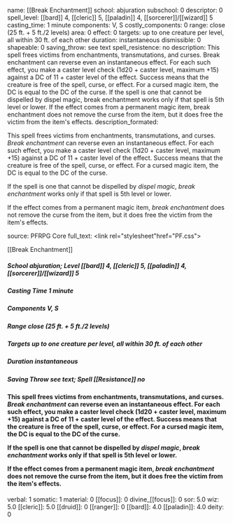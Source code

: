 name: [[Break Enchantment]]
school: abjuration
subschool: 0
descriptor: 0
spell_level: [[bard]] 4, [[cleric]] 5, [[paladin]] 4, [[sorcerer]]/[[wizard]] 5
casting_time: 1 minute
components: V, S
costly_components: 0
range: close (25 ft. + 5 ft./2 levels)
area: 0
effect: 0
targets: up to one creature per level, all within 30 ft. of each other
duration: instantaneous
dismissible: 0
shapeable: 0
saving_throw: see text
spell_resistence: no
description: This spell frees victims from enchantments, transmutations, and curses. Break enchantment can reverse even an instantaneous effect. For each such effect, you make a caster level check (1d20 + caster level, maximum +15) against a DC of 11 + caster level of the effect. Success means that the creature is free of the spell, curse, or effect. For a cursed magic item, the DC is equal to the DC of the curse. If the spell is one that cannot be dispelled by dispel magic, break enchantment works only if that spell is 5th level or lower. If the effect comes from a permanent magic item, break enchantment does not remove the curse from the item, but it does free the victim from the item's effects.
description_formated: <p>This spell frees victims from enchantments, transmutations, and curses. <i>Break enchantment</i> can reverse even an instantaneous effect. For each such effect, you make a caster level check (1d20 + caster level, maximum +15) against a DC of 11 + caster level of the effect. Success means that the creature is free of the spell, curse, or effect. For a cursed magic item, the DC is equal to the DC of the curse.</p><p>If the spell is one that cannot be dispelled by <i>dispel magic</i>, <i>break enchantment</i> works only if that spell is 5th level or lower.</p><p>If the effect comes from a permanent magic item, <i>break enchantment</i> does not remove the curse from the item, but it does free the victim from the item's effects.</p>
source: PFRPG Core
full_text: <link rel="stylesheet"href="PF.css"><div class="heading"><p class="alignleft">[[Break Enchantment]]</p><div style="clear: both;"></div></div><div><h5><b>School </b>abjuration; <b>Level </b>[[bard]] 4, [[cleric]] 5, [[paladin]] 4, [[sorcerer]]/[[wizard]] 5</h5><h5><b>Casting Time </b>1 minute</h5><h5><b>Components </b>V, S</h5><h5><b>Range </b>close (25 ft. + 5 ft./2 levels)</h5><h5><b>Targets </b> up to one creature per level, all within 30 ft. of each other</h5><h5><b>Duration </b>instantaneous</h5><h5><b>Saving Throw </b>see text; <b>Spell [[Resistance]] </b>no</h5></div><div><h4><p>This spell frees victims from enchantments, transmutations, and curses. <i>Break enchantment</i> can reverse even an instantaneous effect. For each such effect, you make a caster level check (1d20 + caster level, maximum +15) against a DC of 11 + caster level of the effect. Success means that the creature is free of the spell, curse, or effect. For a cursed magic item, the DC is equal to the DC of the curse.</p><p>If the spell is one that cannot be dispelled by <i>dispel magic</i>, <i>break enchantment</i> works only if that spell is 5th level or lower.</p><p>If the effect comes from a permanent magic item, <i>break enchantment</i> does not remove the curse from the item, but it does free the victim from the item's effects.</p></h4></div>
verbal: 1
somatic: 1
material: 0
[[focus]]: 0
divine_[[focus]]: 0
sor: 5.0
wiz: 5.0
[[cleric]]: 5.0
[[druid]]: 0
[[ranger]]: 0
[[bard]]: 4.0
[[paladin]]: 4.0
deity: 0

